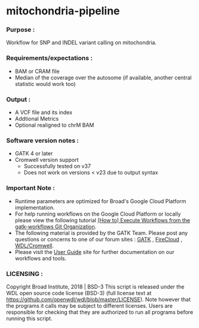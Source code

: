 # mitochondria-pipeline

### Purpose :
Workflow for SNP and INDEL variant calling on mitochondria.

### Requirements/expectations :
 - BAM or CRAM file
 - Median of the coverage over the autosome (if available, another central statistic would work too)

### Output :
 - A VCF file and its index
 - Addtional Metrics 
 - Optional realigned to chrM BAM

### Software version notes :
- GATK 4 or later 
- Cromwell version support 
  - Successfully tested on v37 
  - Does not work on versions < v23 due to output syntax

### Important Note :
- Runtime parameters are optimized for Broad's Google Cloud Platform implementation.
- For help running workflows on the Google Cloud Platform or locally please
view the following tutorial [(How to) Execute Workflows from the gatk-workflows Git Organization](https://software.broadinstitute.org/gatk/documentation/article?id=12521).
- The following material is provided by the GATK Team. Please post any questions or concerns to one of our forum sites : [GATK](https://gatkforums.broadinstitute.org/gatk/categories/ask-the-team/) , [FireCloud](https://gatkforums.broadinstitute.org/firecloud/categories/ask-the-firecloud-team) , [WDL/Cromwell](https://gatkforums.broadinstitute.org/wdl/categories/ask-the-wdl-team).
- Please visit the [User Guide](https://software.broadinstitute.org/gatk/documentation/) site for further documentation on our workflows and tools.

### LICENSING :
Copyright Broad Institute, 2018 | BSD-3
This script is released under the WDL open source code license (BSD-3) (full license text at https://github.com/openwdl/wdl/blob/master/LICENSE). Note however that the programs it calls may be subject to different licenses. Users are responsible for checking that they are authorized to run all programs before running this script.

